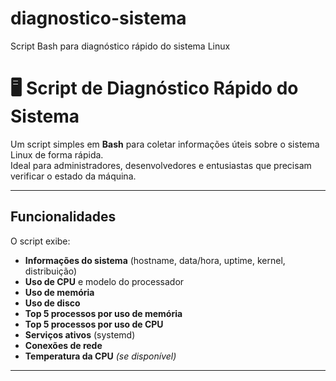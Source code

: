 # diagnostico-sistema
Script Bash para diagnóstico rápido do sistema Linux
# 🖥 Script de Diagnóstico Rápido do Sistema

Um script simples em **Bash** para coletar informações úteis sobre o sistema Linux de forma rápida.  
Ideal para administradores, desenvolvedores e entusiastas que precisam verificar o estado da máquina.

---

## Funcionalidades
O script exibe:

-  **Informações do sistema** (hostname, data/hora, uptime, kernel, distribuição)
-  **Uso de CPU** e modelo do processador
-  **Uso de memória**
-  **Uso de disco**
-  **Top 5 processos por uso de memória**
-  **Top 5 processos por uso de CPU**
-  **Serviços ativos** (systemd)
-  **Conexões de rede**
-  **Temperatura da CPU** *(se disponível)*

---


